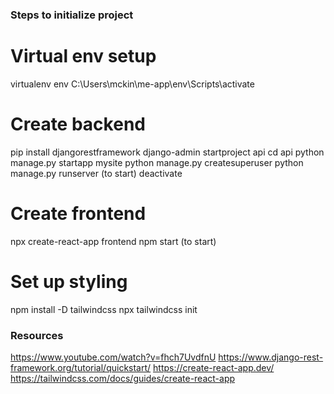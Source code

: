 ### Steps to initialize project

# Virtual env setup
virtualenv env
C:\Users\mckin\me-app\env\Scripts\activate

# Create backend
pip install djangorestframework
django-admin startproject api
cd api
python manage.py startapp mysite
python manage.py createsuperuser
python manage.py runserver (to start)
deactivate

# Create frontend
npx create-react-app frontend
npm start (to start)

# Set up styling
npm install -D tailwindcss
npx tailwindcss init

### Resources
https://www.youtube.com/watch?v=fhch7UvdfnU
https://www.django-rest-framework.org/tutorial/quickstart/
https://create-react-app.dev/
https://tailwindcss.com/docs/guides/create-react-app
